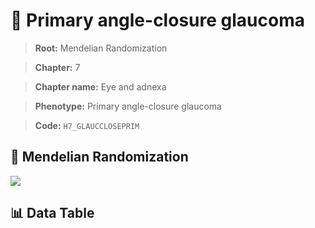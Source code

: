 # 🧪 Primary angle-closure glaucoma

> **Root:** Mendelian Randomization

> **Chapter:** 7  

> **Chapter name:** Eye and adnexa

> **Phenotype:** Primary angle-closure glaucoma  

> **Code:** `H7_GLAUCCLOSEPRIM`

## 🧬 Mendelian Randomization  

<img src="/MR/Figures/Forward/H7_GLAUCCLOSEPRIM.png"/>

## 📊 Data Table

<CsvTableMRF src="/public/MR/Data/Forward/H7_GLAUCCLOSEPRIM.csv"/>
